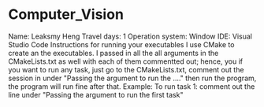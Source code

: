 # Computer_Vision

Name: Leaksmy Heng
Travel days: 1
Operation system: Window
IDE: Visual Studio Code
Instructions for running your executables
     I use CMake to create an the executables. I passed in all the all arguments in the CMakeLists.txt as well with each of them commentted out; hence, you if you want to run any task, just go to the CMakeLists.txt, comment out the session in under "Passing the argument to run the ...." then run the program, the program will run fine after that.
     Example: To run task 1:
     comment out the line under "Passing the argument to run the first task"
